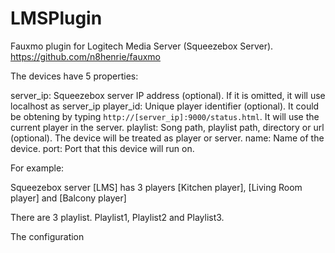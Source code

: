 # LMSPlugin
Fauxmo plugin for Logitech Media Server (Squeezebox Server).
https://github.com/n8henrie/fauxmo

The devices have 5 properties:

server_ip: Squeezebox server IP address (optional). If it is omitted, it will use localhost as server_ip
player_id: Unique player identifier (optional). It could be obtening by typing `http://[server_ip]:9000/status.html`. It will use the current player in the server.
playlist:  Song path, playlist path, directory or url (optional).  The device will be treated as player or server.
name: Name of the device.
port: Port that this device will run on.


For example:

Squeezebox server [LMS] has 3 players  [Kitchen player], [Living Room player] and [Balcony player]

There are 3 playlist.  Playlist1, Playlist2 and Playlist3. 

The configuration 
